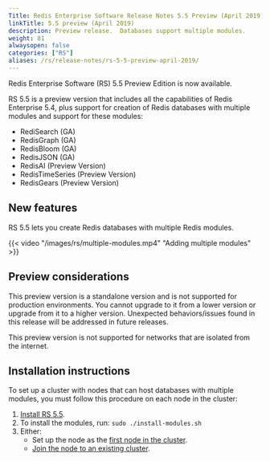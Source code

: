 ```yaml
---
Title: Redis Enterprise Software Release Notes 5.5 Preview (April 2019)
linkTitle: 5.5 preview (April 2019)
description: Preview release.  Databases support multiple modules.  
weight: 81
alwaysopen: false
categories: ["RS"]
aliases: /rs/release-notes/rs-5-5-preview-april-2019/
---
```

Redis Enterprise Software (RS) 5.5 Preview Edition is now available.

RS 5.5 is a preview version that includes all the capabilities of Redis Enterprise 5.4,
plus support for creation of Redis databases with multiple modules and support for these modules:

- RediSearch (GA)
- RedisGraph (GA)
- RedisBloom (GA)
- RedisJSON (GA)
- RedisAI (Preview Version)
- RedisTimeSeries (Preview Version)
- RedisGears (Preview Version)

## New features

RS 5.5 lets you create Redis databases with multiple Redis modules.

{{< video "/images/rs/multiple-modules.mp4" "Adding multiple modules" >}}

## Preview considerations

This preview version is a standalone version and is not supported for production environments.
You cannot upgrade to it from a lower version or upgrade from it to a higher version.
Unexpected behaviors/issues found in this release will be addressed in future releases.

This preview version is not supported for networks that are isolated from the internet.

## Installation instructions

To set up a cluster with nodes that can host databases with multiple modules, you must follow this procedure on each node in the cluster:

1. [Install RS 5.5](https://docs.redis.com/latest/rs/installing-upgrading/get-started-redis-enterprise-software/).
1. To install the modules, run: `sudo ./install-modules.sh`
1. Either:
    - Set up the node as the [first node in the cluster](https://docs.redis.com/latest/rs/clusters/new-cluster-setup/).
    - [Join the node to an existing cluster](https://docs.redis.com/latest/rs/clusters/add-node/).

